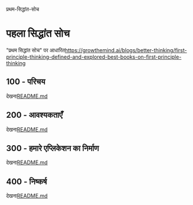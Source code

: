 प्रथम-सिद्धांत-सोच

# पहला सिद्धांत सोच

"प्रथम सिद्धांत सोच" पर आधारित<https://growthemind.ai/blogs/better-thinking/first-principle-thinking-defined-and-explored-best-books-on-first-principle-thinking>

## 100 - परिचय

देखना[README.md](./100/README.md)

## 200 - आवश्यकताएँ

देखना[README.md](./200/README.md)

## 300 - हमारे एप्लिकेशन का निर्माण

देखना[README.md](./300/README.md)

## 400 - निष्कर्ष

देखना[README.md](./400/README.md)
